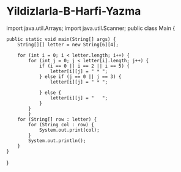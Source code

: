 # Yildizlarla-B-Harfi-Yazma

import java.util.Arrays;
import java.util.Scanner;
public class Main {

    public static void main(String[] args) {
        String[][] letter = new String[6][4];

        for (int i = 0; i < letter.length; i++) {
            for (int j = 0; j < letter[i].length; j++) {
                if (i == 0 || i == 2 || i == 5) {
                    letter[i][j] = " * ";
                } else if (j == 0 || j == 3) {
                    letter[i][j] = " * ";

                } else {
                    letter[i][j] = "   ";
                }
            }
            }
        for (String[] row : letter) {
            for (String col : row) {
                System.out.print(col);
            }
            System.out.println();
        }
    }
}
